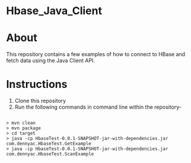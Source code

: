 Hbase_Java_Client
=================

# About

This repository contains a few examples of how to connect to HBase and fetch data using the Java Client API.


# Instructions

1. Clone this repository
2. Run the following commands in command line within the repository- 

<pre><code>
> mvn clean
> mvn package
> cd target
> java -cp HbaseTest-0.0.1-SNAPSHOT-jar-with-dependencies.jar com.dennyac.HbaseTest.GetExample
> java -cp HbaseTest-0.0.1-SNAPSHOT-jar-with-dependencies.jar com.dennyac.HbaseTest.ScanExample
</code></pre>
